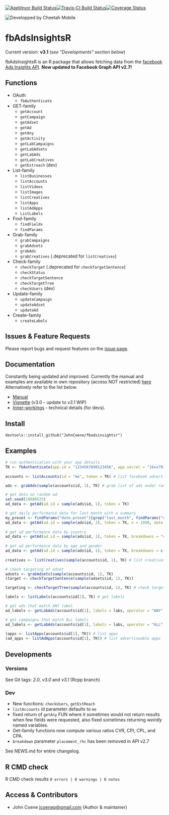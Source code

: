 [![AppVeyor Build Status](https://ci.appveyor.com/api/projects/status/github/JohnCoene/fbadsinsightsr?branch=master&svg=true)](https://ci.appveyor.com/project/JohnCoene/fbadsinsightsr)[![Travis-CI Build Status](https://travis-ci.org/JohnCoene/fbadsinsightsr.svg?branch=master)](https://travis-ci.org/JohnCoene/fbadsinsightsr)[![Coverage Status](https://img.shields.io/codecov/c/github/JohnCoene/fbadsinsightsr/master.svg)](https://codecov.io/github/JohnCoene/fbadsinsightsr?branch=master)

![Developped by Cheetah Mobile](http://cdn.wccftech.com/wp-content/uploads/2016/08/facebook-ads.png)

# fbAdsInsightsR #

Current version: **v3.1** (*see "Developments" section below*)

fbAdsInsightsR is an R package that allows fetching data from the [facebook Ads Insights API](https://developers.facebook.com/docs/marketing-api/insights/v2.7). 
**Now updated to Facebook Graph API v2.7!**

## Functions ##


- OAuth
    * `fbAuthenticate`
- GET-family
    * `getAccount`
    * `getCampaign`
    * `getAdset`
    * `getAd`
    * `getAny`
    * `getActivity`
    * `getLabCampaigns` 
    * `getLabAdsets`
    * `getLabAds`
    * `getLabCreatives`
    * `getEstreach` (dev)
- List-family
    * `listBusinesses`
    * `listAccounts`
    * `listVideos`
    * `listImages`
    * `listCreatives`
    * `listApps`
    * `listAdApps` 
    * `ListLabels` 
- Find-family
    * `findFields`
    * `findParams`
- Grab-family
    * `grabCampaigns`
    * `grabAdsets`
    * `grabAds`
    * `grabCreatives` (.deprecated for `listCreatives`)
- Check-family
    * `checkTarget` (.deprecated for `checkTargetSentence`)
    * `checkStatus`
    * `checkTargetSentence` 
    * `checkTargetTree`
    * `checkUsers` (dev)
- Update-family
    * `updateCampaign`
    * `updateAdset` 
    * `updateAd`
- Create-family
    * `createLabels` 
    
## Issues & Feature Requests

Please report bugs and request features on the [issue page](https://bitbucket.org/JohnCheetah/fbadsinsightsr/issues).

## Documentation ##

Constantly being updated and improved. Currently the manual and examples are available in own repository (access NOT restricted) [here](https://bitbucket.org/JohnCheetah/fbadsinsightsrdocs/src) Alternatively refer to the list below.

* [Manual](https://bitbucket.org/JohnCheetah/fbadsinsightsr/downloads)
* [Vignette](https://bitbucket.org/JohnCheetah/fbadsinsightsrdocs/src) (v3.0 - update to *v3.1* WIP)
* [Inner-workings](https://bitbucket.org/JohnCheetah/fbadsinsightsr/downloads) - technical details (for devs).

## Install ##

`devtools::install_github("JohnCoene/fbadsinsightsr")`

## Examples ##

```R
# run authentication with your app details
TK <- fbAuthenticate(app.id = "1234567890123456", app.secret = "16xx79321xx0130x2x10a08x3e2x80xx", scope = c("ads_management", "ads_read"))
                           
accounts <- listAccounts(id = "me", token = TK) # list facebook advertising accounts you have access to

ads <- grabAds(sample(accounts$id, 1), TK) # grab list of ads under random account

# get data on random ad
set.seed(19880525)
ad_data <- getAd(ad.id = sample(ads$id, 1), token = TK)

# get daily performance data for last month with a summary
my_preset <- findParams("date.preset")[grep("last_month", findParams("date.preset"))]
ad_data <- getAd(ad.id = sample(ads$id, 1), token = TK, n = 1000, date.preset = my_preset, time.increment = 1)
                
# get ad performance data by country 
ad_data <- getAd(ad.id = sample(ads$id, 1), token = TK, breakdowns = "country")
                  
# get ad performance data by age and gender 
ad_data <- getAd(ad.id = sample(ads$id, 1), token = TK, breakdowns = c("age", "gender"))
                
creatives <- listCreatives(sample(accounts$id, 1), TK) # list creatives

# check targeting of adset
adsets <- grabAdsets(sample(accounts$id, 1), TK)
(target <- checkTargetSentence(sample(adsets$id, 1), TK))

targeting <- checkTargetTree(sample(accounts$id, 1), TK) # check targeting from account

labels <- listLabels(accounts$id[1], TK) # get labels

# get ads that match ANY label
ad_labels <- getLabAds(accounts$id[1], labels = labs, operator = "ANY", token = TK)

# get campaigns that match ALL labels                        
ad_labels <- getLabAds(accounts$id[1], labels = labs, operator = "ALL", token = TK)
                      
(apps <- listApps(accounts$id[1], TK)) # list apps
(ad_apps <- listAdApps(accounts$id[1], TK)) # list advertiseable apps
```

## Developments ##

### Versions ###

See Git tags: *2.0*, *v3.0* and *v3.1* (Rcpp branch)

### Dev ###

- New functions: `checkUsers`, `getEstReach` 
- `listAccounts` id parameter defaults to `me`
- fixed return of `getAny` FUN where it sometimes would not return results when few fields were requested, also fixed sometimes returning *weirdly* named variables.
- Get-family functions now compute various ratios CVR, CPI, CPL, and CPA.
- `breakdown` parameter `placement_rhc` has been removed in API v2.7

See NEWS.md for entire changelog.

## R CMD check

R CMD check results
`0 errors | 0 warnings | 0 notes`

## Access & Contributors ##

* John Coene <jcoenep@gmail.com> (Author & maintainer)
